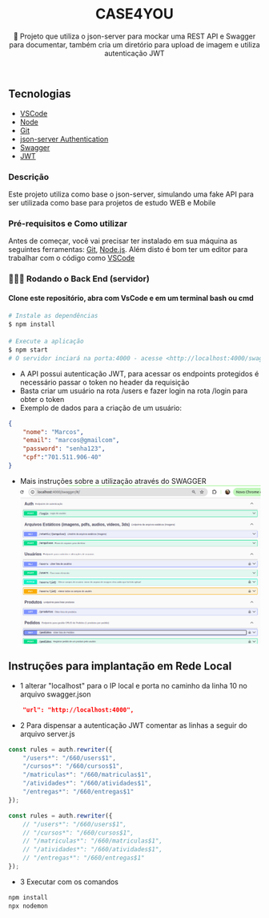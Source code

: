 <h1 align="center">CASE4YOU</h1>

<p align="center">🚀 Projeto que utiliza o json-server para mockar uma REST API e Swagger para documentar, também cria um diretório para upload de imagem e utiliza autenticação JWT</p><br>

## Tecnologias

- [VSCode](https://code.visualstudio.com/)
- [Node](https://nodejs.org/en)
- [Git](https://git-scm.com)
- [json-server Authentication ](https://www.npmjs.com/package/json-server-auth)
- [Swagger](https://swagger.io/)
- [JWT](https://jwt.io/)

### Descrição
Este projeto utiliza como base o json-server, simulando uma fake API para ser utilizada como base para projetos de estudo WEB e Mobile

### Pré-requisitos e Como utilizar
Antes de começar, você vai precisar ter instalado em sua máquina as seguintes ferramentas:
[Git](https://git-scm.com), [Node.js](https://nodejs.org/en/). 
Além disto é bom ter um editor para trabalhar com o código como [VSCode](https://code.visualstudio.com/)

### 👨🏽‍💻 Rodando o Back End (servidor)
#### Clone este repositório, abra com VsCode e em um terminal **bash** ou **cmd**

```bash
# Instale as dependências
$ npm install

# Execute a aplicação 
$ npm start
# O servidor inciará na porta:4000 - acesse <http://localhost:4000/swagger> para ver a documentação
```
- A API possui autenticação JWT, para acessar os endpoints protegidos é necessário passar o token no header da requisição
- Basta criar um usuário na rota /users e fazer login na rota /login para obter o token
- Exemplo de dados para a criação de um usuário:
```json
{
    "nome": "Marcos",
    "email": "marcos@gmailcom",
    "password": "senha123",
    "cpf":"701.511.906-40"
}
```
- Mais instruções sobre a utilização através do SWAGGER
![Swagger](./swagger.png)

## Instruções para implantação em Rede Local
- 1 alterar "localhost" para o IP local e porta no caminho da linha 10 no arquivo swagger.json
```json
    "url": "http://localhost:4000",
```

- 2 Para dispensar a autenticação JWT comentar as linhas a seguir do arquivo server.js
```js
const rules = auth.rewriter({
    "/users*": "/660/users$1",
    "/cursos*": "/660/cursos$1",
    "/matriculas*": "/660/matriculas$1",
    "/atividades*": "/660/atividades$1",
    "/entregas*": "/660/entregas$1"
});
```
```js
const rules = auth.rewriter({
    // "/users*": "/660/users$1",
    // "/cursos*": "/660/cursos$1",
    // "/matriculas*": "/660/matriculas$1",
    // "/atividades*": "/660/atividades$1",
    // "/entregas*": "/660/entregas$1"
});
```
- 3 Executar com os comandos
```bash
npm install
npx nodemon
```

